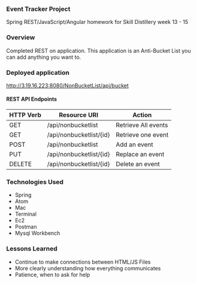 ### Event Tracker Project

Spring REST/JavaScript/Angular homework for Skill Distillery week 13 - 15

### Overview
Completed REST on application. This application is an Anti-Bucket List you can add anything you want to.

### Deployed application

http://3.19.16.223:8080/NonBucketList/api/bucket

#### REST API Endpoints

| HTTP Verb | Resource URI            | Action              |
| ----------|-------------------------|---------------------|
| GET       | /api/nonbucketlist      | Retrieve All events |
| GET       | /api/nonbucketlist/{id} | Retrieve one event  |
| POST      | /api/nonbucketlist      | Add an event        |
| PUT       | /api/nonbucketlist/{id} | Replace an event    |
| DELETE    | /api/nonbucketlist/{id} | Delete an event     |

### Technologies Used

* Spring
* Atom
* Mac
* Terminal
* Ec2
* Postman
* Mysql Workbench

### Lessons Learned
* Continue to make connections between HTML/JS Files
* More clearly understanding how everything communicates
* Patience, when to ask for help
